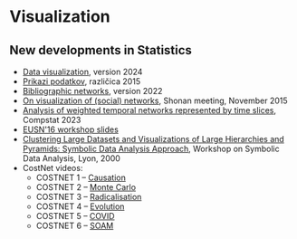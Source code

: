 # Visualization

## New developments in Statistics

  * [Data visualization](notes:pdf:visDatE24.pdf), version 2024 
  * [Prikazi podatkov](notes:pdf:visdat15.pdf), različica 2015 
  * [Bibliographic networks](notes:pdf:bibnet22.pdf), version 2022 
  * [On visualization of (social) networks](notes:pdf:shonan.pdf), Shonan meeting, November 2015
  * [Analysis of weighted temporal networks represented by time slices](notes:pdf:batagelj_WT.pdf), Compstat 2023
  * [EUSN'16 workshop slides](notes:pdf:netvis.pdf)
  * [Clustering Large Datasets and Visualizations of Large Hierarchies and Pyramids: Symbolic Data Analysis Approach](https://www.researchgate.net/publication/239579443_Clustering_Large_Datasets_and_Visualizations_of_Large_Hierarchies_and_Pyramids_Symbolic_Data_Analysis_Approach), Workshop on Symbolic Data Analysis, Lyon, 2000
  * CostNet videos:
    * COSTNET 1 – [Causation](https://www.youtube.com/watch?v=XoLxQfi194c)
    * COSTNET 2 – [Monte Carlo](https://www.youtube.com/watch?v=toleBhIrWUk)
    * COSTNET 3 – [Radicalisation](https://www.youtube.com/watch?v=ZtePC63snqQ)
    * COSTNET 4 – [Evolution](https://www.youtube.com/watch?v=0RwCzOyzBXY)
    * COSTNET 5 – [COVID](https://www.youtube.com/watch?v=e22gKPjjHz8)
    * COSTNET 6 – [SOAM](https://www.youtube.com/watch?v=de3MxQK3yzc)
 
